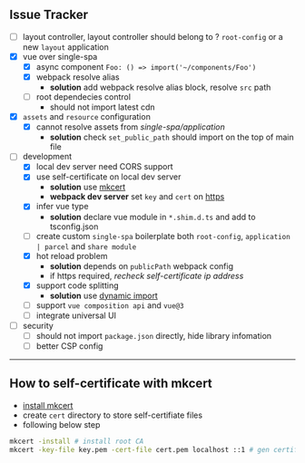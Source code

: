 ## Issue Tracker

-   [ ] layout controller, layout controller should belong to ? `root-config` or a new `layout` application
-   [x] vue over single-spa
    -   [x] async component `Foo: () => import('~/components/Foo')`
    -   [x] webpack resolve alias
        -   **solution** add webpack resolve alias block, resolve `src` path
    -   [ ] root dependecies control
        -   should not import latest cdn
-   [x] `assets` and `resource` configuration
    -   [x] cannot resolve assets from _single-spa/application_
        -   **solution** check `set_public_path` should import on the top of main file
-   [ ] development
    -   [x] local dev server need CORS support
    -   [x] use self-certificate on local dev server
        -   **solution** use [mkcert](https://github.com/FiloSottile/mkcert)
        -   **webpack dev server** set `key` and `cert` on [https](https://webpack.js.org/configuration/dev-server/#devserverhttps)
    -   [x] infer vue type
        -   **solution** declare vue module in `*.shim.d.ts` and add to tsconfig.json
    -   [ ] create custom `single-spa` boilerplate both `root-config`, `application | parcel` and `share module`
    -   [x] hot reload problem
        -   **solution** depends on `publicPath` webpack config
        -   if https required, _recheck self-certificate ip address_
    -   [x] support code splitting
        -   **solution** use [dynamic import](https://webpack.js.org/guides/code-splitting/#dynamic-imports)
    -   [ ] support `vue composition api` and `vue@3`
    -   [ ] integrate universal UI
-   [ ] security
    -   [ ] should not import `package.json` directly, hide library infomation
    -   [ ] better CSP config

---

## How to self-certificate with mkcert

-   [install mkcert](https://github.com/FiloSottile/mkcert)
-   create `cert` directory to store self-certifiate files
-   following below step

```bash
mkcert -install # install root CA
mkcert -key-file key.pem -cert-file cert.pem localhost ::1 # gen certificate for `localhost`
```
